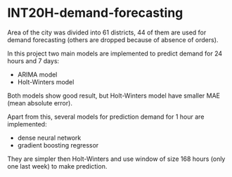 # INT20H-demand-forecasting

Area of the city was divided into 61 districts, 44 of them are used for demand forecasting (others are dropped because of absence of orders).

In this project two main models are implemented to predict demand for 24 hours and 7 days:
- ARIMA model
- Holt-Winters model

Both models show good result, but Holt-Winters model have smaller MAE (mean absolute error).

Apart from this, several models for prediction demand for 1 hour are implemented:
- dense neural network
- gradient boosting regressor

They are simpler then Holt-Winters and use window of size 168 hours (only one last week) to make prediction.



